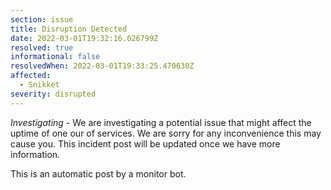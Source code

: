 ```yaml
---
section: issue
title: Disruption Detected
date: 2022-03-01T19:32:16.026799Z
resolved: true
informational: false
resolvedWhen: 2022-03-01T19:33:25.470630Z
affected:
  - Snikket
severity: disrupted
---
```

*Investigating* - We are investigating a potential issue that might affect the uptime of one our of services. We are sorry for any inconvenience this may cause you. This incident post will be updated once we have more information.

This is an automatic post by a monitor bot.
        